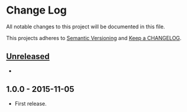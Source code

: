 # Change Log

All notable changes to this project will be documented in this file.

This projects adheres to [Semantic Versioning](http://semver.org/) and [Keep a CHANGELOG](http://keepachangelog.com/).

## [Unreleased][unreleased]
-

## 1.0.0 - 2015-11-05
- First release.

[unreleased]: https://github.com/wp-pay-extensions/formidable-forms/compare/1.0.1...HEAD
